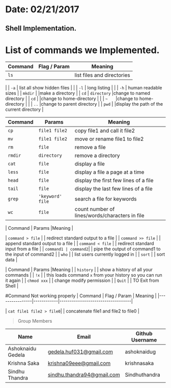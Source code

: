  
# Date: 02/21/2017
## Shell Implementation.
# List of commands we Implemented.

| Command	     | Flag / Param      | Meaning                          |
|---------|-----------|-------------------------------|
| `ls	`           |            | list files and directories |

|                 |    `-a`	  |   list all show hidden files |
|                 |    `-l`	  |    long listing |
|                 |    `-h`	  |    human readable sizes |
| `mkdir`	       |             |make a directory |
| `cd`           |  `directory` |change to named directory |
| `cd`	          |             |change to home-directory |
|                  |   `~	`      |change to home-directory |
| 	                |   `..`      |change to parent directory | 
| `pwd`	           |             |display the path of the current directory  |



| Command | Params      |Meaning                                  |
|---------|-----------|-------------------------------|
| `cp `            | `file1 file2`    | copy file1 and call it file2 |
| `mv`             | `file1 file2`    | move or rename file1 to file2 |
| `rm`             | `file`           | remove a file |
| `rmdir`             | `directory`  | remove a directory |
| `cat`             | `file` | display a file |
| `less`             | `file` | display a file a page at a time |
| `head`             | `file` | display the first few lines of a file |
| `tail`             | `file` | display the last few lines of a file |
| `grep`             | `'keyword' file` | search a file for keywords |
| `wc`             | `file` | count number of lines/words/characters in file |


| Command | Params      |Meaning                                  |

| `command > file`   |        | redirect standard output to a file |
| `command >> file`   |        | append standard output to a file |
| `command < file`   |        | redirect standard input from a file |
| `command1 | command2`|      | pipe the output of command1 to the input of command2 |
| `who`       |               | list users currently logged in |
| `sort`               |        | sort data |

| Command | Params      |Meaning                                  |
| `history`   |        | show a history of all your commands |
| `!x`         |       | this loads command `x` from your history so you can run it again |
| `chmod xxx`  |       | change modify permission | 
| `Quit`    |     | TO Exit from Shell | 


#Command Not working properly
| Command	     | Flag / Param      | Meaning                           |
|----------------|------------|-----------------------------------|

| `cat file1 file2 > file0`|  | concatenate file1 and file2 to file0 |



>Group Members
>
| Name     | Email   | Github Username |
|----------|---------|-----------------|
| Ashoknaidu Gedela |gedela.huf031@gmail.com | ashoknaidug |
|Krishna Saka   |krishna09eee@gmail.com | krishnasaka |
| Sindhu Thandra  | sindhu.thandra94@gmail.com | Sindhuthandra |
